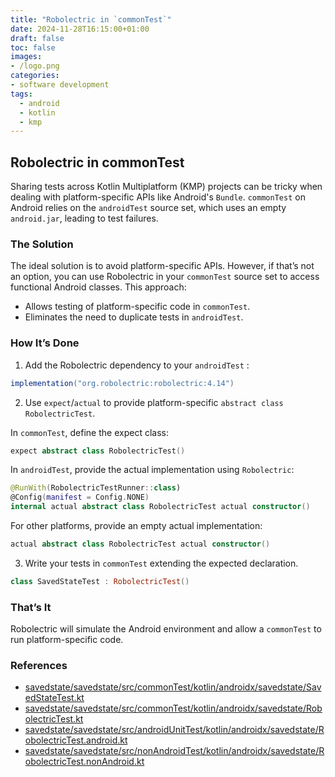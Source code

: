 ```yaml
---
title: "Robolectric in `commonTest`"
date: 2024-11-28T16:15:00+01:00
draft: false
toc: false
images:
- /logo.png
categories:
- software development
tags:
  - android
  - kotlin
  - kmp
---
```


## Robolectric in commonTest

Sharing tests across Kotlin Multiplatform (KMP) projects can be tricky when dealing with platform-specific APIs like Android's `Bundle`. `commonTest` on Android relies on the `androidTest` source set, which uses an empty `android.jar`, leading to test failures.

### The Solution

The ideal solution is to avoid platform-specific APIs. However, if that’s not an option, you can use Robolectric in your `commonTest` source set to access functional Android classes. This approach:

- Allows testing of platform-specific code in `commonTest`.
- Eliminates the need to duplicate tests in `androidTest`.

### How It’s Done

1. Add the Robolectric dependency to your `androidTest` :

```groovy
implementation("org.robolectric:robolectric:4.14")
```

2. Use `expect`/`actual` to provide platform-specific `abstract class RobolectricTest`.

In `commonTest`, define the expect class:

```kotlin
expect abstract class RobolectricTest()
```

In `androidTest`, provide the actual implementation using `Robolectric`:

```kotlin
@RunWith(RobolectricTestRunner::class)
@Config(manifest = Config.NONE)
internal actual abstract class RobolectricTest actual constructor()
```

For other platforms, provide an empty actual implementation:

```kotlin
actual abstract class RobolectricTest actual constructor()
```

3. Write your tests in `commonTest` extending the expected declaration.

```kotlin
class SavedStateTest : RobolectricTest()
```

### That’s It

Robolectric will simulate the Android environment and allow a `commonTest` to run platform-specific code.

### References

- [savedstate/savedstate/src/commonTest/kotlin/androidx/savedstate/SavedStateTest.kt](https://cs.android.com/androidx/platform/frameworks/support/+/7dc24cd1eb1889c2b9234a32bb5852dc0d263995:savedstate/savedstate/src/commonTest/kotlin/androidx/savedstate/SavedStateTest.kt;l=23 "https://cs.android.com/androidx/platform/frameworks/support/+/7dc24cd1eb1889c2b9234a32bb5852dc0d263995:savedstate/savedstate/src/commonTest/kotlin/androidx/savedstate/SavedStateTest.kt;l=23")
- [savedstate/savedstate/src/commonTest/kotlin/androidx/savedstate/RobolectricTest.kt](https://cs.android.com/androidx/platform/frameworks/support/+/7dc24cd1eb1889c2b9234a32bb5852dc0d263995:savedstate/savedstate/src/commonTest/kotlin/androidx/savedstate/RobolectricTest.kt;l=19 "https://cs.android.com/androidx/platform/frameworks/support/+/7dc24cd1eb1889c2b9234a32bb5852dc0d263995:savedstate/savedstate/src/commonTest/kotlin/androidx/savedstate/RobolectricTest.kt;l=19")
- [savedstate/savedstate/src/androidUnitTest/kotlin/androidx/savedstate/RobolectricTest.android.kt](https://cs.android.com/androidx/platform/frameworks/support/+/7dc24cd1eb1889c2b9234a32bb5852dc0d263995:savedstate/savedstate/src/androidUnitTest/kotlin/androidx/savedstate/RobolectricTest.android.kt;l=25 "https://cs.android.com/androidx/platform/frameworks/support/+/7dc24cd1eb1889c2b9234a32bb5852dc0d263995:savedstate/savedstate/src/androidUnitTest/kotlin/androidx/savedstate/RobolectricTest.android.kt;l=25")
- [savedstate/savedstate/src/nonAndroidTest/kotlin/androidx/savedstate/RobolectricTest.nonAndroid.kt](https://cs.android.com/androidx/platform/frameworks/support/+/7dc24cd1eb1889c2b9234a32bb5852dc0d263995:savedstate/savedstate/src/nonAndroidTest/kotlin/androidx/savedstate/RobolectricTest.nonAndroid.kt "https://cs.android.com/androidx/platform/frameworks/support/+/7dc24cd1eb1889c2b9234a32bb5852dc0d263995:savedstate/savedstate/src/nonAndroidTest/kotlin/androidx/savedstate/RobolectricTest.nonAndroid.kt")

